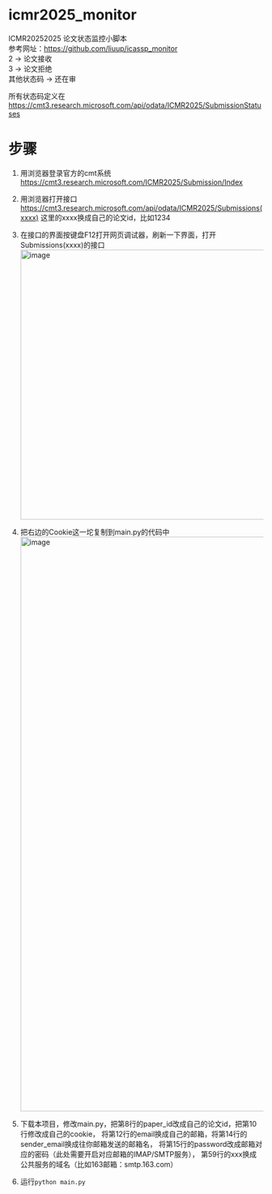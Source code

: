 # icmr2025_monitor
ICMR20252025 论文状态监控小脚本 \
参考网址：https://github.com/liuup/icassp_monitor \
2 -> 论文接收  \
3 -> 论文拒绝  \
其他状态码 -> 还在审  

所有状态码定义在 https://cmt3.research.microsoft.com/api/odata/ICMR2025/SubmissionStatuses

# 步骤
1. 用浏览器登录官方的cmt系统 https://cmt3.research.microsoft.com/ICMR2025/Submission/Index

2. 用浏览器打开接口 https://cmt3.research.microsoft.com/api/odata/ICMR2025/Submissions(xxxx) 这里的xxxx换成自己的论文id，比如1234

3. 在接口的界面按键盘F12打开网页调试器，刷新一下界面，打开Submissions(xxxx)的接口
   <img width="533" alt="image" src="https://github.com/user-attachments/assets/6d92cbad-f59f-4fad-8b0a-6c0ced41d8ac" />

4. 把右边的Cookie这一坨复制到main.py的代码中
   <img width="1135" alt="image" src="https://github.com/user-attachments/assets/17b357a0-86aa-42ca-b9a7-dfde868b6439" />

5. 下载本项目，修改main.py，把第8行的paper_id改成自己的论文id，把第10行修改成自己的cookie，
   将第12行的email换成自己的邮箱，将第14行的sender_email换成往你邮箱发送的邮箱名，
   将第15行的password改成邮箱对应的密码（此处需要开启对应邮箱的IMAP/SMTP服务），
   第59行的xxx换成公共服务的域名（比如163邮箱：smtp.163.com）

6. 运行`python main.py`


